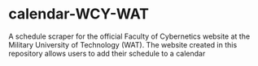 # calendar-WCY-WAT
A schedule scraper for the official Faculty of Cybernetics website at the Military University of Technology (WAT).
The website created in this repository allows users to add their schedule to a calendar
